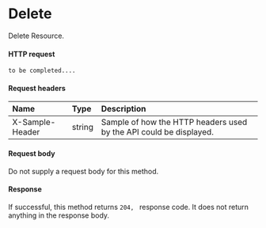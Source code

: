 # Delete

Delete Resource.
#### HTTP request
```http
to be completed....
```
#### Request headers
| Name       | Type | Description|
|:---------------|:--------|:----------|
| X-Sample-Header  | string  | Sample of how the HTTP headers used by the API could be displayed.|

#### Request body
Do not supply a request body for this method.


#### Response
If successful, this method returns `204, ` response code. It does not return anything in the response body.
